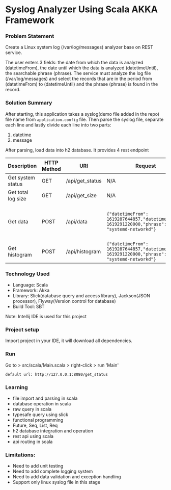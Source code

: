 # Syslog Analyzer Using Scala AKKA Framework

### Problem Statement

Create a Linux system log (/var/log/messages) analyzer base on REST service.

The user enters 3 fields: the date from which the data is analyzed (datetimeFrom), the date until which the data is analyzed (datetimeUntil), 
the searchable phrase (phrase). The service must analyze the log file (/var/log/messages) 
and select the records that are in the period from (datetimeFrom) to (datetimeUntil) 
and the phrase (phrase) is found in the record.

### Solution Summary

After starting, this application takes a syslog(demo file added in the repo) file name from `application.config` file. 
Then parse the syslog file, separate each line and lastly divide each line into two parts: 

1. datetime
2. message

After parsing, load data into h2 database. It provides 4 rest endpoint

|Description|HTTP Method|URI|Request|Response|
|-----------|-----------|---|-------|--------|
|Get system status| GET | /api/get_status|N/A|```{"status": "ok"}```|
|Get total log size| GET| /api/get_size|N/A|```{"size": 12000}```|
|Get data|POST| /api/data|```{"datetimeFrom": 1619287644857,"datetimeUntil": 1619291220000,"phrase": "systemd-networkd"}```|```{"data":[{"datetime":1619289169000,"message":"ucchwas systemd[1]: Starting Dispatcher daemon for systemd-networkd...","highlightText":[{"fromPosition":52,"toPosition":67}]},{"datetime":1619289170000,"message":"ucchwas networkd-dispatcher[1395]: WARNING: systemd-networkd is not running, output will be incomplete.","highlightText":[{"fromPosition":45,"toPosition":60}]},{"datetime":1619289170000,"message":"ucchwas systemd[1]: Started Dispatcher daemon for systemd-networkd.","highlightText":[{"fromPosition":51,"toPosition":66}]}],"datetimeFrom":1619287644857,"datetimeUntil":1619291220000,"phrase":"systemd-networkd"}```|
|Get histogram|POST|/api/histogram|```{"datetimeFrom": 1619287644857,"datetimeUntil": 1619291220000,"phrase": "systemd-networkd"}```|```{"histogram":[{"datetime":1619289169000,"counts":1},{"datetime":1619289170000,"counts":2}],"datetimeFrom":1619287644857,"datetimeUntil":1619291220000,"phrase":"systemd-networkd"}```|


### Technology Used

- Language: Scala
- Framework: Akka
- Library: Slick(database query and access library), Jackson(JSON processor), Flyway(Version control for database)
- Build Tool: SBT

Note: Intellij IDE is used for this project

### Project setup 

Import project in your IDE, it will download all dependencies. 

### Run

Go to > src/scala/Main.scala > right-click > run 'Main'

`default url: http://127.0.0.1:8080/get_status`

### Learning 

- file import and parsing in scala
- database operation in scala
- raw query in scala
- typesafe query using slick
- functional programming
- Future, Seq, List, Req 
- h2 database integration and operation
- rest api using scala 
- api routing in scala

### Limitations:
- Need to add unit testing
- Need to add complete logging system
- Need to add data validation and exception handling
- Support only linux syslog file in this stage








